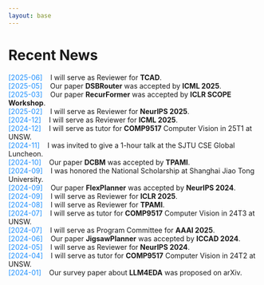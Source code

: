 ```yaml
---
layout: base 
---
```


# Recent News

<span style="color: #1E90FF;">[2025-06]</span>&nbsp;&nbsp;&nbsp;&nbsp;I will serve as Reviewer for **TCAD**.  
<span style="color: #1E90FF;">[2025-05]</span>&nbsp;&nbsp;&nbsp;&nbsp;Our paper **DSBRouter** was accepted by **ICML 2025**.  
<span style="color: #1E90FF;">[2025-03]</span>&nbsp;&nbsp;&nbsp;&nbsp;Our paper **RecurFormer** was accepted by **ICLR SCOPE Workshop**.  
<span style="color: #1E90FF;">[2025-02]</span>&nbsp;&nbsp;&nbsp;&nbsp;I will serve as Reviewer for **NeurIPS 2025**.  
<span style="color: #1E90FF;">[2024-12]</span>&nbsp;&nbsp;&nbsp;&nbsp;I will serve as Reviewer for **ICML 2025**.  
<span style="color: #1E90FF;">[2024-12]</span>&nbsp;&nbsp;&nbsp;&nbsp;I will serve as tutor for **COMP9517** Computer Vision in 25T1 at UNSW.  
<span style="color: #1E90FF;">[2024-11]</span>&nbsp;&nbsp;&nbsp;&nbsp;I was invited to give a 1-hour talk at the SJTU CSE Global Luncheon.  
<span style="color: #1E90FF;">[2024-10]</span>&nbsp;&nbsp;&nbsp;&nbsp;Our paper **DCBM** was accepted by **TPAMI**.  
<span style="color: #1E90FF;">[2024-09]</span>&nbsp;&nbsp;&nbsp;&nbsp;I was honored the National Scholarship at Shanghai Jiao Tong University.  
<span style="color: #1E90FF;">[2024-09]</span>&nbsp;&nbsp;&nbsp;&nbsp;Our paper **FlexPlanner** was accepted by **NeurIPS 2024**.  
<span style="color: #1E90FF;">[2024-09]</span>&nbsp;&nbsp;&nbsp;&nbsp;I will serve as Reviewer for **ICLR 2025**.  
<span style="color: #1E90FF;">[2024-08]</span>&nbsp;&nbsp;&nbsp;&nbsp;I will serve as Reviewer for **TPAMI**.  
<span style="color: #1E90FF;">[2024-07]</span>&nbsp;&nbsp;&nbsp;&nbsp;I will serve as tutor for **COMP9517** Computer Vision in 24T3 at UNSW.  
<span style="color: #1E90FF;">[2024-07]</span>&nbsp;&nbsp;&nbsp;&nbsp;I will serve as Program Committee for **AAAI 2025**.  
<span style="color: #1E90FF;">[2024-06]</span>&nbsp;&nbsp;&nbsp;&nbsp;Our paper **JigsawPlanner** was accepted by **ICCAD 2024**.  
<span style="color: #1E90FF;">[2024-05]</span>&nbsp;&nbsp;&nbsp;&nbsp;I will serve as Reviewer for **NeurIPS 2024**.  
<span style="color: #1E90FF;">[2024-04]</span>&nbsp;&nbsp;&nbsp;&nbsp;I will serve as tutor for **COMP9517** Computer Vision in 24T2 at UNSW.  
<span style="color: #1E90FF;">[2024-01]</span>&nbsp;&nbsp;&nbsp;&nbsp;Our survey paper about **LLM4EDA** was proposed on arXiv.  